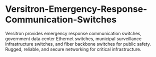 # Versitron-Emergency-Response-Communication-Switches
Versitron provides emergency response communication switches, government data center Ethernet switches, municipal surveillance infrastructure switches, and fiber backbone switches for public safety. Rugged, reliable, and secure networking for critical infrastructure.
